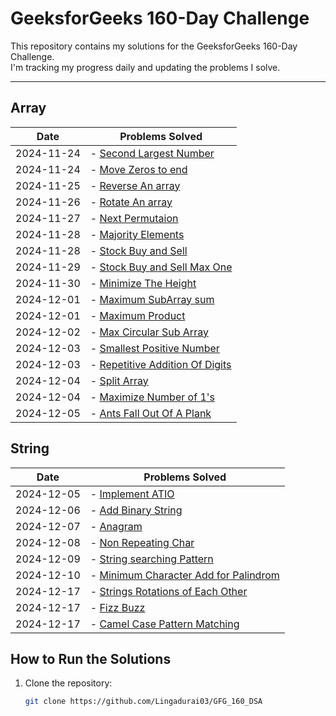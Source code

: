 # GeeksforGeeks 160-Day Challenge

This repository contains my solutions for the GeeksforGeeks 160-Day Challenge.  
I'm tracking my progress daily and updating the problems I solve.

---

## **Array**

| Date       | Problems Solved                                                                           |
| ---------- | ----------------------------------------------------------------------------------------- |
| 2024-11-24 | - [Second Largest Number](./Arrays/SecondLargestNumber.java)                              |
| 2024-11-24 | - [Move Zeros to end](./Arrays/MoveZerosToEnd.java)                                       |
| 2024-11-25 | - [Reverse An array](./Arrays/ReverseAnArray.java)                                        |
| 2024-11-26 | - [Rotate An array](./Arrays/RotateAnArray.java)                                          |
| 2024-11-27 | - [Next Permutaion](./Arrays/NextPermutation.java)                                        |
| 2024-11-28 | - [Majority Elements](./Arrays/MajorityElement.java)                                      |
| 2024-11-28 | - [Stock Buy and Sell](./Arrays/StockBuyandSell.java)                                     |
| 2024-11-29 | - [Stock Buy and Sell Max One](./Arrays/StocksBuyAndSellMaxOne.java)                      |
| 2024-11-30 | - [Minimize The Height](./Arrays/MinimizeTheHeight.java)                                  |
| 2024-12-01 | - [Maximum SubArray sum](./Arrays/MaximumSubarraySum.java)                                |
| 2024-12-01 | - [Maximum Product](./Arrays/MaximumProduct.java)                                         |
| 2024-12-02 | - [Max Circular Sub Array](./Arrays/MaxCircularSubArray.java)                             |
| 2024-12-03 | - [Smallest Positive Number](./Arrays/SmallestPositiveNumber.java)                        |
| 2024-12-03 | - [Repetitive Addition Of Digits](./Arrays/BonusProblems/RepetitiveAdditionOfDigits.java) |
| 2024-12-04 | - [Split Array](./Arrays/BonusProblems/SplitArray.java)                                   |
| 2024-12-04 | - [Maximize Number of 1's](./Arrays/BonusProblems/MaximizeNumberOf1s.java)                |
| 2024-12-05 | - [Ants Fall Out Of A Plank](./Arrays/BonusProblems/AntsFallOutOfAPlank.java)             |

## **String**

| Date       | Problems Solved                                                                          |
| ---------- | ---------------------------------------------------------------------------------------- |
| 2024-12-05 | - [Implement ATIO](./Strings/ImplementAtoi.java)                                         |
| 2024-12-06 | - [Add Binary String](./Strings/AddBinaryStrings.java)                                   |
| 2024-12-07 | - [Anagram](./Strings/Anagram.java)                                                      |
| 2024-12-08 | - [Non Repeating Char](./Strings/NonRepeatingChar.java)                                  |
| 2024-12-09 | - [String searching Pattern](./Strings/StringSearchPattern.java)                         |
| 2024-12-10 | - [Minimum Character Add for Palindrom](./Strings/MinimumCharacterAddForPalindrome.java) |
| 2024-12-17 | - [Strings Rotations of Each Other](./Strings/StringsRotationsofEachOther.java)          |
| 2024-12-17 | - [Fizz Buzz](./Strings/BonusProblems/FizzBuzz.java)                                     |
| 2024-12-17 | - [Camel Case Pattern Matching](./Strings/BonusProblems/CamelCasePatternMatching.java)   |

## **How to Run the Solutions**

1. Clone the repository:
   ```bash
   git clone https://github.com/Lingadurai03/GFG_160_DSA
   ```
